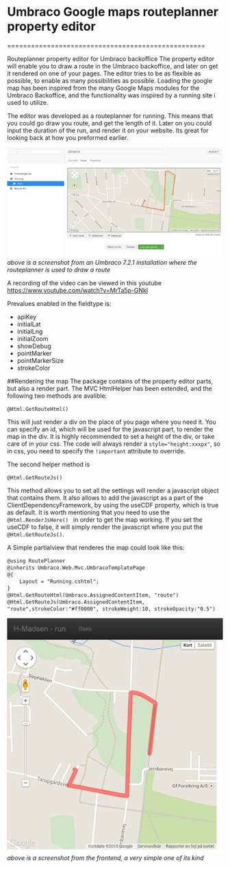 # Umbraco Google maps routeplanner property editor
==================================================

Routeplanner property editor for Umbraco backoffice
The property editor will enable you to draw a route in the Umbraco backoffice, and later on get it rendered on one of your pages.
The editor tries to be as flexible as possible, to enable as many possibilities as possible.
Loading the google map has been inspired from the many Google Maps modules for the Umbraco Backoffice, and the functionality was inspired by a running site i used to utilize.

The editor was developed as a routeplanner for running. This means that you could go draw you route, and get the length of it. Later on you could input the duration of the run, and render it on your website. Its great for looking back at how you preformed earlier.

![alt text](https://github.com/mikkelhm/Umbraco-Google-maps-routeplanner-property-editor/blob/master/markdown/backoffice.png "Screenshot from Umbraco")
_above is a screenshot from an Umbraco 7.2.1 installation where the routeplanner is used to draw a route_

A recording of the video can be viewed in this youtube https://www.youtube.com/watch?v=MrTa5p-GNkI

Prevalues enabled in the fieldtype is:

* apiKey
* initialLat
* initialLng
* initialZoom
* showDebug
* pointMarker
* pointMarkerSize
* strokeColor

##Rendering the map
The package contains of the property editor parts, but also a render part. The MVC HtmlHelper has been extended, and the following two methods are avalible:
```
@Html.GetRouteHtml()
```
This will just render a div on the place of you page where you need it. You can specify an id, which will be used for the javascript part, to render the map in the div. It is highly recommended to set a height of the div, or take care of in your css. The code will always render a `style="height:xxxpx"`, so in css, you need to specify the `!important` attribute to override.

The second helper method is 
```
@Html.GetRouteJs()
```
This method allows you to set all the settings will render a javascript object that contains them. It also allows to add the javascript as a part of the ClientDependencyFramework, by using the useCDF property, which is true as default. It is worth mentioning that you need to use the `@Html.RenderJsHere() ` in order to get the map working. If you set the useCDF to false, it will simply render the javascript where you put the `@Html.GetRouteJs()`.

A Simple partialview that renderes the map could look like this:

```
@using RoutePlanner
@inherits Umbraco.Web.Mvc.UmbracoTemplatePage
@{
    Layout = "Running.cshtml";
}
@Html.GetRouteHtml(Umbraco.AssignedContentItem, "route")
@Html.GetRouteJs(Umbraco.AssignedContentItem, "route",strokeColor:"#ff0000", strokeWeight:10, strokeOpacity:"0.5")
```
![alt text](https://github.com/mikkelhm/Umbraco-Google-maps-routeplanner-property-editor/blob/master/markdown/frontend.png "Screenshot from a simple frontend")
_above is a screenshot from the frontend, a very simple one of its kind_